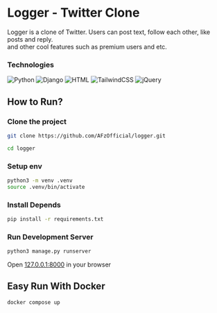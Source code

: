 # Logger - Twitter Clone

Logger is a clone of Twitter. Users can post text, follow each other, like posts and reply.  
and other cool features such as premium users and etc.

### Technologies
![Python](https://img.shields.io/badge/Python-FFD43B?style=for-the-badge&logo=python&logoColor=blue) ![Django](https://img.shields.io/badge/Django-092E20?style=for-the-badge&logo=django&logoColor=green)
![HTML](https://img.shields.io/badge/HTML5-E34F26?style=for-the-badge&logo=html5&logoColor=white) ![TailwindCSS](https://img.shields.io/badge/Tailwind_CSS-38B2AC?style=for-the-badge&logo=tailwind-css&logoColor=white) ![jQuery](https://img.shields.io/badge/jQuery-0769AD?style=for-the-badge&logo=jquery&logoColor=white)  

## How to Run?
### Clone the project
```bash
git clone https://github.com/AFzOfficial/logger.git

cd logger
```

### Setup env
```bash
python3 -m venv .venv
source .venv/bin/activate
```
### Install Depends
```bash
pip install -r requirements.txt
```
### Run Development Server
```bash
python3 manage.py runserver
```
Open [127.0.0.1:8000](http://127.0.0.1:8000) in your browser

## Easy Run With Docker

```bash
docker compose up
```